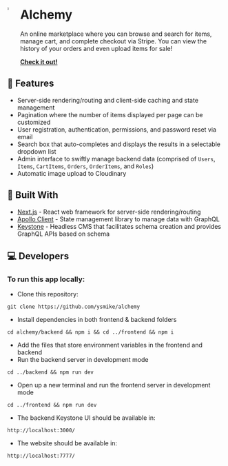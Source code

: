 # <img src="https://raw.githubusercontent.com/ysmike/alchemy/master/frontend/public/static/favicon.ico" style="float:left; width:4%; margin-right:10px;"/> Alchemy

An online marketplace where you can browse and search for items, manage cart,
and complete checkout via Stripe. You can view the history of your orders and
even upload items for sale!

<a href="https://alchemy.bond/" target="_blank" >**Check it out!**</a>

## 🎨 Features
- Server-side rendering/routing and client-side caching and state management
- Pagination where the number of items displayed per page can be customized
- User registration, authentication, permissions, and password reset via email
- Search box that auto-completes and displays the results in a selectable dropdown list
- Admin interface to swiftly manage backend data (comprised of `Users`, `Items`, `CartItems`, `Orders`, `OrderItems`, and `Roles`)
- Automatic image upload to Cloudinary

## 🔩 Built With

- [Next.js](https://nextjs.org/) - React web framework for server-side rendering/routing
- [Apollo Client](https://www.apollographql.com/docs/react/) - State management library to manage data with GraphQL
- [Keystone](https://keystonejs.com/) - Headless CMS that facilitates schema creation and provides GraphQL APIs based on schema
  
## 💻 Developers
### To run this app locally:
- Clone this repository:
```
git clone https://github.com/ysmike/alchemy
```

- Install dependencies in both frontend & backend folders
```
cd alchemy/backend && npm i && cd ../frontend && npm i
```

- Add the files that store environment variables in the frontend and backend 
- Run the backend server in development mode
```
cd ../backend && npm run dev
```
- Open up a new terminal and run the frontend server in development mode
```
cd ../frontend && npm run dev
```

- The backend Keystone UI should be available in:

```
http://localhost:3000/
```

- The website should be available in:

```
http://localhost:7777/
```